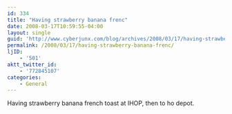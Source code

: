 ```yaml
---
id: 334
title: "Having strawberry banana frenc"
date: 2008-03-17T10:59:55-04:00
layout: single
guid: 'http://www.cyberjunx.com/blog/archives/2008/03/17/having-strawberry-banana-frenc/'
permalink: /2008/03/17/having-strawberry-banana-frenc/
ljID:
    - '501'
aktt_twitter_id:
    - '772845107'
categories:
    - General
---
```


Having strawberry banana french toast at IHOP, then to ho depot.